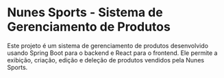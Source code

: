 # Nunes Sports - Sistema de Gerenciamento de Produtos

Este projeto é um sistema de gerenciamento de produtos desenvolvido usando Spring Boot para o backend e React para o frontend. Ele permite a exibição, criação, edição e deleção de produtos vendidos pela Nunes Sports.
